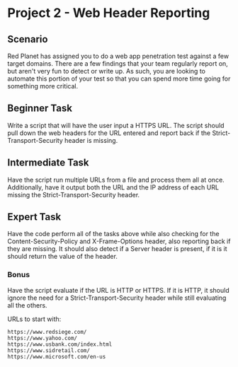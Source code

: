 # Project 2 - Web Header Reporting

## Scenario 
Red Planet has assigned you to do a web app penetration test against a few target domains. There are a few findings that your team regularly report on, but aren't very fun to detect or write up. As such, you are looking to automate this portion of your test so that you can spend more time going for something more critical. 

## Beginner Task
 Write a script that will have the user input a HTTPS URL. The script should pull down the web headers for the URL entered and report back if the Strict-Transport-Security header is missing. 

## Intermediate Task
 Have the script run multiple URLs from a file and process them all at once. Additionally, have it output both the URL and the IP address of each URL missing the Strict-Transport-Security header.

## Expert Task
Have the code perform all of the tasks above while also checking for the Content-Security-Policy and X-Frame-Options header, also reporting back if they are missing. It should also detect if a Server header is present, if it is it should return the value of the header.

### Bonus
 Have the script evaluate if the URL is HTTP or HTTPS. If it is HTTP, it should ignore the need for a Strict-Transport-Security header while still evaluating all the others.


URLs to start with:
```
https://www.redsiege.com/
https://www.yahoo.com/
https://www.usbank.com/index.html
https://www.sidretail.com/
https://www.microsoft.com/en-us
```


